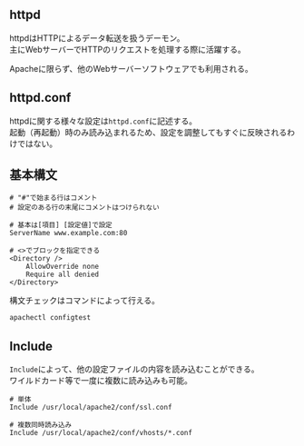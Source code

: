 ## httpd
httpdはHTTPによるデータ転送を扱うデーモン。  
主にWebサーバーでHTTPのリクエストを処理する際に活躍する。

Apacheに限らず、他のWebサーバーソフトウェアでも利用される。

## httpd.conf
httpdに関する様々な設定は`httpd.conf`に記述する。  
起動（再起動）時のみ読み込まれるため、設定を調整してもすぐに反映されるわけではない。

## 基本構文
```
# "#"で始まる行はコメント
# 設定のある行の末尾にコメントはつけられない

# 基本は[項目] [設定値]で設定
ServerName www.example.com:80

# <>でブロックを指定できる
<Directory />
    AllowOverride none
    Require all denied
</Directory>
```

構文チェックはコマンドによって行える。
```bash
apachectl configtest
```

## Include
`Include`によって、他の設定ファイルの内容を読み込むことができる。  
ワイルドカード等で一度に複数に読み込みも可能。

```
# 単体
Include /usr/local/apache2/conf/ssl.conf

# 複数同時読み込み
Include /usr/local/apache2/conf/vhosts/*.conf
```